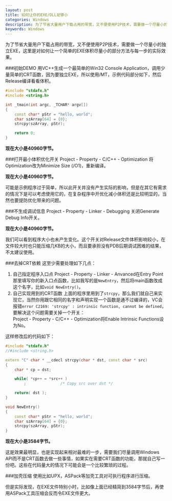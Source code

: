 ```yaml
---
layout: post
title: 如何让你的EXE/DLL足够小
categories: Windows
description: 为了节省大量用户下载占用的带宽，又不便使用P2P技术，需要做一个尽量小的独立EXE，这里是对如何让一个简单的EXE体积尽量小的部分方法与每一步的实际效果。
keywords: Windows
---
```


为了节省大量用户下载占用的带宽，又不便使用P2P技术，需要做一个尽量小的独立EXE，这里是对如何让一个简单的EXE体积尽量小的部分方法与每一步的实际效果。

###初始DEMO
用VC++生成一个最简单的Win32 Console Application，调用少量简单的CRT函数，因为要独立EXE，所以使用/MT，示例代码部分如下，然后Release编译看看体积。

```c++
#include "stdafx.h"
#include <string.h>

int _tmain(int argc, _TCHAR* argv[])
{
	const char* pStr = "hello, world";
	char szArray[64] = {0};
	strcpy(szArray, pStr);

	return 0;
}
```

**现在大小是40960字节。**

###打开最小体积优化开关
Project - Property - C/C++ - Optimization 将 Optimization改为Minimize Size (/O1)，重新编译。

**现在大小是40960字节。**

可能是示例程序过于简单，所以此开关并没有产生实际的影响，但是在其它有需求的情况下是可以考虑使用它的，在复杂程序中开优化减小体积还是比较明显的，当然也要提防优化带来的问题。

###不生成调试信息
Project - Property - Linker - Debugging 关闭Generate Debug Info开关。

**现在大小是40960字节。**

我们可以看到程序大小也未产生变化。这个开关对Release文件体积影响较小，在文件较大时也只能压缩几KB的大小，而且要承担没有PDB后期调试困难的结果，不太建议使用。

###去掉CRT依赖
这至少需要处理如下几点：

1. 自己指定程序入口点
Project - Property - Linker - Anvanced在Entry Point那里填写你的新入口点函数，比如我写的是`NewEntry`，然后将main函数改成这个名字，比如`void NewEntry()`。
2. 自己实现用到的CRT函数
上面的程序里用到了`strcpy`，那么我们就自己来实现它，当然你用跟它相同的名字和声明实现一个函数是通不过编译的，VC会报错`error C2169: 'strcpy' : intrinsic function, cannot be defined`，要解决这个问题需要关掉一个开关：  
Project - Property - C/C++ - Optimization将Enable Intrinsic Functions设为No。

这样修改后的代码如下：

```c++
#include "stdafx.h"
//#include <string.h>

extern "C" char * __cdecl strcpy(char * dst, const char * src)
{
	char * cp = dst;

	while( *cp++ = *src++ )
		;               /* Copy src over dst */

	return( dst );
}

void NewEntry()
{
	const char* pStr = "hello, world";
	char szArray[64] = {0};
	strcpy(szArray, pStr);
}
```

**现在大小是3584字节。**

这是效果最明显，也是实现起来相对最难的一步，需要我们尽量调用Windows API而不是CRT函数去做一些事情，如果实在需要CRT函数的功能，那就自己写一份吧。这些在代码量大的情况下可能会是一个比较繁琐的过程。

###加壳压缩
使用比如UPX，ASPack等加壳工具对可执行程序进行压缩。

但是实际发现，在EXE文件特别小时，比如像上面已经精简到3584字节后，再使用ASPack工具压缩会反而令EXE文件更大。
